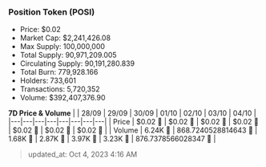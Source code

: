 
  ### Position Token (POSI)
  - Price: $0.02
  - Market Cap: $2,241,426.08
  - Max Supply: 100,000,000
  - Total Supply: 90,971,209.005
  - Circulating Supply: 90,191,280.839
  - Total Burn: 779,928.166
  - Holders: 733,601
  - Transactions: 5,720,352
  - Volume: $392,407,376.90

  **7D Price & Volume**
  | | 28&#x2F;09 | 29&#x2F;09 | 30&#x2F;09 | 01&#x2F;10 | 02&#x2F;10 | 03&#x2F;10 | 04&#x2F;10 |
  |---|---|---|---|---|---|---|---|
  | Price | $0.02 🔻 | $0.02 🔻 | $0.02 🚀 | $0.02 🚀 | $0.02 🔻 | $0.02 🚀 | $0.02 🚀 |
  | Volume | 6.24K 🚀 | 868.7240528814643 🔻 | 1.68K 🚀 | 2.87K 🚀 | 3.97K 🚀 | 3.23K 🔻 | 876.7378566028347 🔻 |

  > updated_at: Oct 4, 2023 4:16 AM
